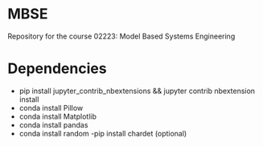 # MBSE
Repository for the course 02223: Model Based Systems Engineering

# Dependencies
- pip install jupyter_contrib_nbextensions && jupyter contrib nbextension install 
- conda install Pillow
- conda install Matplotlib
- conda install pandas
- conda install random
-pip install chardet (optional)
